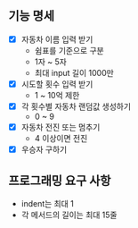 ## 기능 명세
- [x] 자동차 이름 입력 받기
  * 쉼표를 기준으로 구분
  * 1자 ~ 5자
  * 최대 input 길이 1000만
- [x] 시도할 횟수 입력 받기
  * 1 ~ 10억 제한
- [x] 각 횟수별 자동차 랜덤값 생성하기
  * 0 ~ 9
- [x] 자동차 전진 또는 멈추기
  * 4 이상이면 전진
- [x] 우승자 구하기

## 프로그래밍 요구 사항
* indent는 최대 1
* 각 메서드의 길이는 최대 15줄
